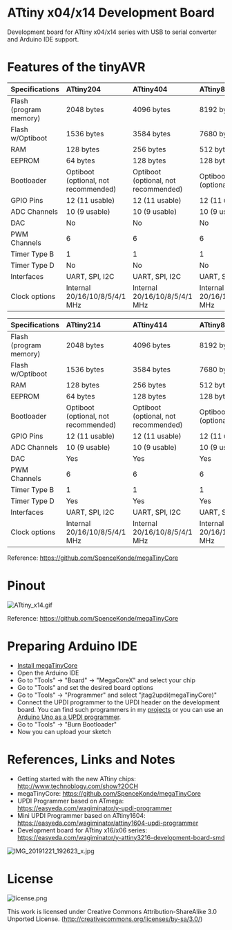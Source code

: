 # ATtiny x04/x14 Development Board
Development board for ATtiny x04/x14 series with USB to serial converter and Arduino IDE support.

# Features of the tinyAVR

 Specifications |  ATtiny204|  ATtiny404  |  ATtiny804  |    ATtiny1604
:------------ | :------------- | :------------- | :------------- | :-------------
Flash (program memory)   | 2048 bytes | 4096 bytes | 8192 bytes | 16384 bytes
Flash w/Optiboot   | 1536 bytes | 3584 bytes | 7680 bytes | 15872 bytes
RAM  | 128 bytes | 256 bytes | 512 bytes | 1024 bytes
EEPROM | 64 bytes | 128 bytes | 128 bytes | 256 bytes
Bootloader | Optiboot (optional, not recommended) | Optiboot (optional, not recommended) | Optiboot (optional) | Optiboot (optional)
GPIO Pins | 12 (11 usable) | 12 (11 usable) | 12 (11 usable) | 12 (11 usable)
ADC Channels | 10 (9 usable) | 10 (9 usable) | 10 (9 usable) | 10 (9 usable)
DAC | No | No | No | No
PWM Channels | 6 | 6 | 6 | 6
Timer Type B| 1 | 1 | 1 | 1
Timer Type D | No | No | No | No
Interfaces | UART, SPI, I2C | UART, SPI, I2C | UART, SPI, I2C | UART, SPI, I2C
Clock options | Internal 20/16/10/8/5/4/1 MHz | Internal 20/16/10/8/5/4/1 MHz | Internal 20/16/10/8/5/4/1 MHz | Internal 20/16/10/8/5/4/1 MHz

 Specifications |  ATtiny214|  ATtiny414  |  ATtiny814  |    ATtiny1614
:------------ | :------------- | :------------- | :------------- | :-------------
Flash (program memory)   | 2048 bytes | 4096 bytes | 8192 bytes | 16384 bytes
Flash w/Optiboot   | 1536 bytes | 3584 bytes | 7680 bytes | 15872 bytes
RAM  | 128 bytes | 256 bytes | 512 bytes | 2048 bytes
EEPROM | 64 bytes | 128 bytes | 128 bytes | 256 bytes
Bootloader | Optiboot (optional, not recommended) | Optiboot (optional, not recommended)| Optiboot (optional) | Optiboot (optional)
GPIO Pins | 12 (11 usable) | 12 (11 usable) | 12 (11 usable) | 12 (11 usable)
ADC Channels | 10 (9 usable) | 10 (9 usable) | 10 (9 usable) | 10 (9 usable)
DAC | Yes | Yes | Yes | Yes
PWM Channels | 6 | 6 | 6 | 6
Timer Type B | 1 | 1 | 1 | 2
Timer Type D | Yes | Yes | Yes | Yes
Interfaces | UART, SPI, I2C | UART, SPI, I2C | UART, SPI, I2C | UART, SPI, I2C
Clock options | Internal 20/16/10/8/5/4/1 MHz | Internal 20/16/10/8/5/4/1 MHz | Internal 20/16/10/8/5/4/1 MHz | Internal 20/16/10/8/5/4/1 MHz

Reference: https://github.com/SpenceKonde/megaTinyCore

# Pinout
![ATtiny_x14.gif](https://image.easyeda.com/pullimage/YAPTlXH0gIWE67BsyiYC44cYsIIYHMHvQEjw5Blv.gif)

Reference: https://github.com/SpenceKonde/megaTinyCore

# Preparing Arduino IDE
- [Install megaTinyCore](https://github.com/SpenceKonde/megaTinyCore/blob/master/Installation.md)
- Open the Arduino IDE
- Go to "Tools" -> "Board" -> "MegaCoreX" and select your chip
- Go to "Tools" and set the desired board options
- Go to "Tools" -> "Programmer" and select "jtag2updi(megaTinyCore)"
- Connect the UPDI programmer to the UPDI header on the development board. You can find such programmers in my [projects](https://github.com/wagiminator/AVR-Programmer) or you can use an [Arduino Uno as a UPDI programmer](https://github.com/SpenceKonde/megaTinyCore/blob/master/MakeUPDIProgrammer.md).
- Go to "Tools" -> "Burn Bootloader"
- Now you can upload your sketch

# References, Links and Notes
- Getting started with the new ATtiny chips: http://www.technoblogy.com/show?2OCH
- megaTinyCore: https://github.com/SpenceKonde/megaTinyCore
- UPDI Programmer based on ATmega: https://easyeda.com/wagiminator/y-updi-programmer
- Mini UPDI Programmer based on ATtiny1604: https://easyeda.com/wagiminator/attiny1604-updi-programmer
- Development board for ATtiny x16/x06 series: https://easyeda.com/wagiminator/y-attiny3216-development-board-smd

![IMG_20191221_192623_x.jpg](https://image.easyeda.com/pullimage/eMLt2WkMxSGxbHDbiItUHpYSA7RA7Lz7rFaOP3yF.jpeg)

# License

![license.png](https://i.creativecommons.org/l/by-sa/3.0/88x31.png)

This work is licensed under Creative Commons Attribution-ShareAlike 3.0 Unported License. 
(http://creativecommons.org/licenses/by-sa/3.0/)
